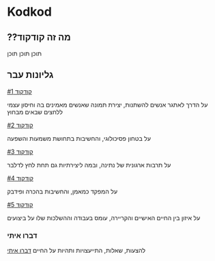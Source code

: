 # Kodkod
## ??מה זה קודקוד
תוכן תוכן תוכן

## גליונות עבר
[קודקוד #1](https://walmay.github.io/kodkod1)

על הדרך לאתגר אנשים להשתנות, יצירת תמונה שאנשים מאמינים בה וחיסון עצמי ללחצים שבאים מבחוץ


[קודקוד #2](https://walmay.github.io/kodkod2)

על בטחון פסיכולוגי, והחשיבות בתחושת משמעות והשפעה


[קודקוד #3](https://walmay.github.io/kodkod3)

על תרבות ארגונית של נתינה, ובמה ליצירתיות גם תחת לחץ לדלבר


[קודקוד #4](https://walmay.github.io/kodkod4)

על המפקד כמאמן, והחשיבות בהכרה ופידבק 


[קודקוד #5](https://walmay.github.io/kodkod5.pdf)

על איזון בין החיים האישיים והקריירה, עומס בעבודה וההשלכות שלו על ביצועים


### דברו איתי
להצעות, שאלות, התייעצויות ותהיות על החיים
[דברו איתי](mailto:maywalter1@gmail.com)
